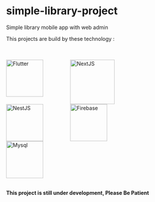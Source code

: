 # simple-library-project
Simple library mobile app with web admin

<p>This projects are build by these technology :</p>
<br><br>
<a href="https://flutter.dev/"><img align="left" alt="Flutter" width="100px" src="https://cdn.jsdelivr.net/gh/devicons/devicon/icons/flutter/flutter-original.svg" style="padding-right:70px" /></a>
<img align="left" alt="NextJS" width="120px" src="https://cdn.jsdelivr.net/gh/devicons/devicon/icons/nextjs/nextjs-original-wordmark.svg" style="padding-right:70px" />
<img align="left" alt="NestJS" width="100px" src="https://cdn.jsdelivr.net/gh/devicons/devicon/icons/nestjs/nestjs-plain.svg" style="padding-right:70px" />
<img align="left" alt="Firebase" width="100px" src="https://cdn.jsdelivr.net/gh/devicons/devicon/icons/firebase/firebase-plain-wordmark.svg" style="padding-right:70px" />
<img alt="Mysql" width="100px" src="https://cdn.jsdelivr.net/gh/devicons/devicon/icons/mysql/mysql-original.svg" style="padding-right:70px" />
<br><br>

<b>This project is still under development, Please Be Patient</b>
<!-- <br><br> -->
<!-- <strong>Created by Kuro and Zeta >_<</strong>*/ -->
